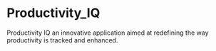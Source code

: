 # Productivity_IQ
 Productivity IQ an innovative application aimed at redefining the way productivity is tracked and enhanced.
